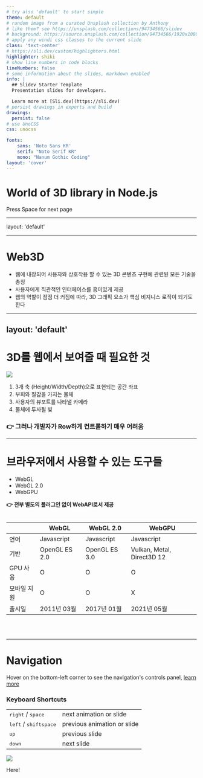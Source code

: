 ```yaml
---
# try also 'default' to start simple
theme: default
# random image from a curated Unsplash collection by Anthony
# like them? see https://unsplash.com/collections/94734566/slidev
# background: https://source.unsplash.com/collection/94734566/1920x1080
# apply any windi css classes to the current slide
class: 'text-center'
# https://sli.dev/custom/highlighters.html
highlighter: shiki
# show line numbers in code blocks
lineNumbers: false
# some information about the slides, markdown enabled
info: |
  ## Slidev Starter Template
  Presentation slides for developers.

  Learn more at [Sli.dev](https://sli.dev)
# persist drawings in exports and build
drawings:
  persist: false
# use UnoCSS
css: unocss

fonts:
    sans: 'Noto Sans KR'
    serif: "Noto Serif KR"
    mono: "Nanum Gothic Coding"
layout: 'cover'
---
```

# World of 3D library in Node.js



<div class="pt-12">
  <span @click="$slidev.nav.next" class="px-2 py-1 rounded cursor-pointer" hover="bg-white bg-opacity-10">
    Press Space for next page <carbon:arrow-right class="inline"/>
  </span>
</div>

<!-- <div class="abs-br m-6 flex gap-2">
  <button @click="$slidev.nav.openInEditor()" title="Open in Editor" class="text-xl icon-btn opacity-50 !border-none !hover:text-white">
    <carbon:edit />
  </button>
  <a href="https://github.com/slidevjs/slidev" target="_blank" alt="GitHub"
    class="text-xl icon-btn opacity-50 !border-none !hover:text-white">
    <carbon-logo-github />
  </a>
</div> -->

<!--
The last comment block of each slide will be treated as slide notes. It will be visible and editable in Presenter Mode along with the slide. [Read more in the docs](https://sli.dev/guide/syntax.html#notes)
-->

---
layout: 'default'

---
# Web3D


- 웹에 내장되어 사용자와 상호작용 할 수 있는 3D 콘텐츠 구현에 관련된 모든 기술을 총칭
- 사용자에게 직관적인 인터페이스를 흥미있게 제공
- 웹의 역할이 점점 더 커짐에 따라, 3D 그래픽 요소가 핵심 비지니스 로직이 되기도 한다



---
layout: 'default'
---
# 3D를 웹에서 보여줄 때 필요한 것

<div @click="$slidev.nav.next" grid="~ cols-2 gap-4">
    <div class="img-wrapper">
        <img src="/3d-graphics.png"/>
    </div>
    <div class="items-center flex">
        <ol>
            <li> 3개 축 (Height/Width/Depth)으로 표현되는 공간 좌표</li>
            <li>부피와 질감을 가지는 물체</li>
            <li>사용자의 뷰포트를 나타낼 카메라</li>
            <li>물체에 투사될 빛</li>
        </ol>
    </div>
</div>
<div v-click class="my-8  text-center font-bold text-red-500">
    <h3> 👉 그러나 개발자가 Row하게 컨트롤하기 매우 어려움</h3>
</div>

<style>

</style>

<!-- 3D 그래픽을 웹에서 보여준다는 것은 height/width/depth 세 가지 축을 가진 공간 좌표에서 기하학적 데이터로 3차원적으로 표현한 뒤, 2차원적 결과물로 출력하는 것이다.

이는 WebGL, HTML Canvas, WebGPU를 이용하여 구현 가능하다. 그러나, 이들은 개발자가 그대로 사용하기에는 너무 어렵다보니 이것들을 편하게 사용할 수 있도록 해주는 라이브러리들이 많이 나왔다. 이번 세션에서 이것들을 알아보도록 하자. -->

---

# 브라우저에서 사용할 수 있는 도구들

<div grid="~ cols-2 gap-4">
    <div>
        <ul>
            <li class="strong">WebGL</li>
            <li class="strong">WebGL 2.0</li>
            <li class="strong">WebGPU</li>
        </ul>
    </div>
    <div class="items-center flex">
        <strong>👉 전부 별도의 플러그인 없이 WebAPI로서 제공</strong>
    </div>
</div>


<br/>

|     |  WebGL   | WebGL 2.0  | WebGPU  |
| --- | ---      | ---        | ---     |
|언어 | Javascript | Javascript | Javascript|
| 기반 | 	OpenGL ES 2.0 | OpenGL ES 3.0 | Vulkan, Metal, Direct3D 12 |
|  GPU 사용 | O  | O  | O  |
|  모바일 지원 | O  | O  | X  |
|  출시일 | 2011년 03월  | 2017년 01월  | 2021년 05월  |



<!-- 핵심은 전부 GPU를 사용할 수 있는데, webapi로서 제공된다는걸 언급 -->




<br>
<br>

<!-- ./components/UtillityBar.vue -->
<UtillityBar/>
<!-- Read more about [Why Slidev?](https://sli.dev/guide/why) -->

<!--
You can have `style` tag in markdown to override the style for the current page.
Learn more: https://sli.dev/guide/syntax#embedded-styles
-->

<style>
/* h1 {
  background-color: #2B90B6;
  background-image: linear-gradient(45deg, #4EC5D4 10%, #146b8c 20%);
  background-size: 100%;
  -webkit-background-clip: text;
  -moz-background-clip: text;
  -webkit-text-fill-color: transparent;
  -moz-text-fill-color: transparent;
} */
</style>

<!--
Here is another comment.
-->

---

# Navigation

Hover on the bottom-left corner to see the navigation's controls panel, [learn more](https://sli.dev/guide/navigation.html)

### Keyboard Shortcuts

|     |     |
| --- | --- |
| <kbd>right</kbd> / <kbd>space</kbd>| next animation or slide |
| <kbd>left</kbd>  / <kbd>shift</kbd><kbd>space</kbd> | previous animation or slide |
| <kbd>up</kbd> | previous slide |
| <kbd>down</kbd> | next slide |

<!-- https://sli.dev/guide/animations.html#click-animations -->
<img
  v-click
  class="absolute -bottom-9 -left-7 w-80 opacity-50"
  src="https://sli.dev/assets/arrow-bottom-left.svg"
/>
<p v-after class="absolute bottom-23 left-45 opacity-30 transform -rotate-10">Here!</p>
<!-- ./components/UtillityBar.vue -->
<UtillityBar/>